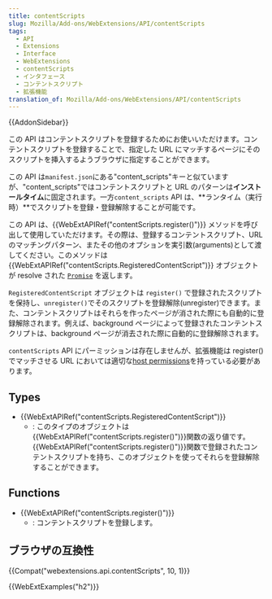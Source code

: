 ```yaml
---
title: contentScripts
slug: Mozilla/Add-ons/WebExtensions/API/contentScripts
tags:
  - API
  - Extensions
  - Interface
  - WebExtensions
  - contentScripts
  - インタフェース
  - コンテントスクリプト
  - 拡張機能
translation_of: Mozilla/Add-ons/WebExtensions/API/contentScripts
---
```

{{AddonSidebar}}

この API はコンテントスクリプトを登録するためにお使いいただけます。コンテントスクリプトを登録することで、指定した URL にマッチするページにそのスクリプトを挿入するようブラウザに指定することができます。

この API は`manifest.json`にある"content_scripts"キーと似ていますが、"content_scripts"ではコンテントスクリプトと URL のパターンは**インストールタイム**に固定されます。一方`content_scripts` API は、**ランタイム（実行時）**でスクリプトを登録・登録解除することが可能です。

この API は、{{WebExtAPIRef("contentScripts.register()")}} メソッドを呼び出して使用していただけます。その際は、登録するコンテントスクリプト、URL のマッチングパターン、またその他のオプションを実引数(arguments)として渡してください。このメソッドは{{WebExtAPIRef("contentScripts.RegisteredContentScript")}} オブジェクトが resolve された [`Promise`](/ja/docs/Web/JavaScript/Reference/Global_Objects/Promise) を返します。

`RegisteredContentScript` オブジェクトは `register()` で登録されたスクリプトを保持し、`unregister()`でそのスクリプトを登録解除(unregister)できます。また、コンテントスクリプトはそれらを作ったページが消された際にも自動的に登録解除されます。例えば、background ページによって登録されたコンテントスクリプトは、background ページが消去された際に自動的に登録解除されます。

`contentScripts` API にパーミッションは存在しませんが、拡張機能は register()でマッチさせる URL においては適切な[host permissions](/ja/Add-ons/WebExtensions/manifest.json/permissions#Host_permissions)を持っている必要があります。

## Types

- {{WebExtAPIRef("contentScripts.RegisteredContentScript")}}
  - : このタイプのオブジェクトは{{WebExtAPIRef("contentScripts.register()")}}関数の返り値です。{{WebExtAPIRef("contentScripts.register()")}}関数で登録されたコンテントスクリプトを持ち、このオブジェクトを使ってそれらを登録解除することができます。

## Functions

- {{WebExtAPIRef("contentScripts.register()")}}
  - : コンテントスクリプトを登録します。

## ブラウザの互換性

{{Compat("webextensions.api.contentScripts", 10, 1)}}

{{WebExtExamples("h2")}}

